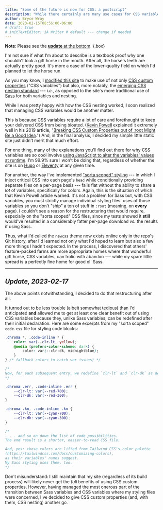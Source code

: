 ```yaml
---
title: "Some of the future is now for CSS: a postscript"
description: "While there certainly are many use cases for CSS variables, my simple little site turns out (initially) not to be one of them."
author: Bryce Wray
date: 2023-02-15T08:56:00-06:00
# draft: true
# initTextEditor: iA Writer # default --- change if needed
---
```


<strong class="red">Note</strong>: Please see the [**update** at the bottom](/posts/2023/02/some-future-now-css-postscript/#update-2023-02-17).
{.box}

I'm not sure if what I'm about to describe is a textbook proof why one shouldn't look a gift horse in the mouth. After all, the horse's teeth are actually pretty good. It's more a case of the lower-quality field on which I'd planned to let the horse run.

As you may know, I [modified this site](/posts/2023/02/some-future-now-css/) to make use of not only [CSS custom properties](https://developer.mozilla.org/en-US/docs/Web/CSS/Using_CSS_custom_properties) ("CSS variables") but also, more notably, the [emerging CSS nesting standard](https://drafts.csswg.org/css-nesting/) --- *i.e.*, as opposed to the site's more traditional use of [Sass](https://sass-lang.com) for both variables and nesting.

While I was pretty happy with how the CSS nesting worked, I soon realized that managing CSS variables would be another matter.

<!--more-->

This is because CSS variables require a lot of care and forethought to keep your delivered CSS from being bloated. ([Kevin Powell](https://www.kevinpowell.co/) explained it extremely well in his 2019 article, "[Breaking CSS Custom Properties out of :root Might Be a Good Idea](https://css-tricks.com/breaking-css-custom-properties-out-of-root-might-be-a-good-idea/).") And, in the final analysis, I decided my simple little static site just didn't merit that much effort.

For one thing, many of the explanations you'll find out there for why CSS variables are so cool involve [using JavaScript to alter the variables' values at runtime](https://12daysofweb.dev/2021/css-custom-properties/#accessing-and-setting-custom-properties-with-javascript). I'm 99.9% sure I won't be doing that, regardless of whether the site is on [Hugo](https://gohugo.io) or [Eleventy](https://11ty.dev) at any given time.

For another, the way I've implemented ["sorta scoped" styling](/posts/2023/01/sorta-scoped-styling-hugo-take-two/) --- in which I inject critical CSS into each page's `head` while conditionally providing separate files on a per-page basis --- falls flat without the ability to share a *lot* of variables, specifically for colors. Again, this is the situation of which that Kevin Powell article warned. It's not a problem for Sass but, with CSS variables, you must strictly manage individual styling files' uses of those variables so you don't "ship" a ton of stuff in `:root` (meaning, on **every** page). I couldn't see a reason for the restructuring that would require, especially on the "sorta scoped" CSS files, since my tests showed it **still** would've resulted in a considerably fatter per-page download *vs.* the results if using Sass.

Thus, what I'd called the `newcss` theme now exists online only in the [repo](https://github.com/brycewray/hugo-site)'s Git history, after I'd learned not only what I'd hoped to learn but also a few more things I hadn't expected. In the process, I discovered that others' feature-packed farms are more appropriate homes where that wonderful gift horse, CSS variables, can frolic with abandon --- while my spare little spread is a perfectly fine home for good ol' Sass.

----

## *Update, 2023-02-17*

The above points notwithstanding, I decided to do that restructuring after all.

It turned out to be less trouble (albeit somewhat tedious) than I'd anticipated **and** allowed me to get at least one clear benefit out of using CSS variables because they, unlike Sass variables, can be redefined after their initial declaration. Here are some excerpts from my "sorta scoped" `code.css` file for styling code blocks:

```css
.chroma *, .code-inline * {
	color: var(--clr-lt, yellow);
	@media (prefers-color-scheme: dark) {
		color: var(--clr-dk, midnightblue);
	}
} /* fallback colors to catch var issues) */

/*
Now, for each subsequent entry, we redefine `clr-lt` and `clr-dk` as desired.
*/

.chroma .err, .code-inline .err {
	--clr-lt: var(--red-700);
	--clr-dk: var(--red-300);
}

.chroma .kn, .code-inline .kn {
	--clr-lt: var(--cyan-700);
	--clr-dk: var(--cyan-300);
}

/*
. . . and so on down the list of code possibilities.
The end result is a shorter, easier-to-read CSS file.

And, yes: those colors are lifted from Tailwind CSS's color palette
(https://tailwindcss.com/docs/customizing-colors),
as their variables' names suggest.
My Sass styling uses them, too.
*/
```

Don't misunderstand: I still maintain that my site (regardless of its build process) will likely never get the *full* benefits of using CSS custom properties. However, having managed the most onerous part of the transition between Sass variables and CSS variables where my styling files were concerned, I've decided to give CSS custom properties (and, with them, CSS nesting) another go.
